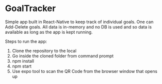 # GoalTracker

Simple app built in React-Native to keep track of individual goals. One can Add-Delete goals.
All data is in-memory and no DB is used and so data is available as long as the app is kept running.

Steps to run the app:
1. Clone the repository to the local
2. Go inside the cloned folder from command prompt
3. npm install
4. npm start
5. Use expo tool to scan the QR Code from the browser window that opens up

